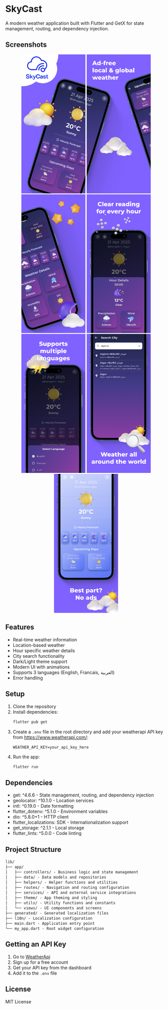 # SkyCast

A modern weather application built with Flutter and GetX for state management, routing, and dependency injection.

## Screenshots

<div align="center">
  <img src="assets/screenshots/Preview.png" width="200" alt="Home Screen"/>
  <img src="assets/screenshots/Preview-1.png" width="200" alt="Home Screen"/>
  <img src="assets/screenshots/Preview-2.png" width="200" alt="Weather Details"/>
  <img src="assets/screenshots/Preview-3.png" width="200" alt="Search Screen"/>
  <img src="assets/screenshots/Preview-4.png" width="200" alt="Settings"/>
  <img src="assets/screenshots/Preview-5.png" width="200" alt="Dark Theme"/>
  <img src="assets/screenshots/Preview-6.png" width="200" alt="Light Theme"/>
</div>

## Features

- Real-time weather information
- Location-based weather
- Hour specific weather details
- City search functionality
- Dark/Light theme support
- Modern UI with animations
- Supports 3 languages (English, Francais, العربية)
- Error handling

## Setup

1. Clone the repository
2. Install dependencies:
   ```bash
   flutter pub get
   ```
3. Create a `.env` file in the root directory and add your weatherapi API key from https://www.weatherapi.com/:
   ```
   WEATHER_API_KEY=your_api_key_here
   ```
4. Run the app:
   ```bash
   flutter run
   ```

## Dependencies

- get: ^4.6.6 - State management, routing, and dependency injection
- geolocator: ^10.1.0 - Location services
- intl: ^0.19.0 - Date formatting
- flutter_dotenv: ^5.1.0 - Environment variables
- dio: ^5.8.0+1 - HTTP client
- flutter_localizations: SDK - Internationalization support
- get_storage: ^2.1.1 - Local storage
- flutter_lints: ^5.0.0 - Code linting

## Project Structure

```
lib/
├── app/
│   ├── controllers/ - Business logic and state management
│   ├── data/ - Data models and repositories
│   ├── helpers/ - Helper functions and utilities
│   ├── routes/ - Navigation and routing configuration
│   ├── services/ - API and external service integrations
│   ├── theme/ - App theming and styling
│   ├── utils/ - Utility functions and constants
│   └── views/ - UI components and screens
├── generated/ - Generated localization files
├── l10n/ - Localization configuration
├── main.dart - Application entry point
└── my_app.dart - Root widget configuration
```

## Getting an API Key

1. Go to [WeatherApi](https://www.weatherapi.com/)
2. Sign up for a free account
3. Get your API key from the dashboard
4. Add it to the `.env` file

## License

MIT License
